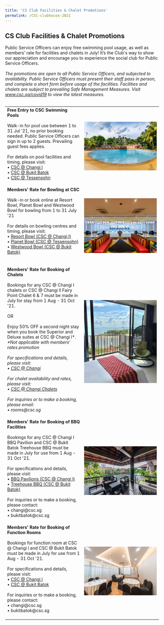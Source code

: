 ```yaml
---
title: 'CS Club Facilities & Chalet Promotions'
permalink: /CSC-clubhouse-2021
---
```


## CS Club Facilities & Chalet Promotions

Public Service Officers can enjoy free swimming pool usage, as well as members’ rate for facilities and chalets in July! It’s the Club's way to show our appreciation and encourage you to experience the social club for Public Service Officers.
<br>
<br>
<i>The promotions are open to all Public Service Officers, and subjected to availability. Public Service Officers must present their staff pass in person, and complete a short form before usage of the facilities. Facilities and chalets are subject to prevailing Safe Management Measures. Visit <a href="www.csc.sg/covid19">www.csc.sg/covid19 </a> to view the latest measures.</i>
<br>
<br>
<table width="100%">
	<tr>
		<td>
      <b>Free Entry to CSC Swimming Pools</b> <br>
      <br>
			Walk-in for pool use between 1 to 31 Jul '21, no prior booking needed. Public Service Officers can sign in up to 2 guests. Prevailing guest fees applies. 
			<br>
			<br>
			For details on pool facilities and timing, please visit: <br> 
			•	<a href="https://www.cscchangi.sg/Fun_Swimming.aspx">CSC @ Changi l</a> <br>
			•	<a href="https://www.cscbukitbatok.sg/Civil-Service-Club-Bukit-Batok-Swimming-Pool-Club-House-Water-Park-Feature">CSC @ Bukit Batok</a> <br>
			•	<a href="https://www.csctessensohn.sg/fun_SwimmingPool.aspx">CSC @ Tessensohn</a> <br>
			<br>
		</td>
		<td width="50%">
			<img src="/images/sa/BB pool.jpg" width="500 px">
		</td>
	</tr>
		<tr>
		<td>
      <b>Members' Rate for Bowling at CSC</b> <br>
      <br>
			Walk-in or book online at Resort Bowl, Planet Bowl and Westwood Bowl for bowling from 1 to 31 July '21 
			<br><br>
			For details on bowling centres and timing, please visit: <br> 
			•	<a href="https://www.csc.sg/resortbowl/Changi-Resort-Bowl-Home-Page-Civil-Service-Club">Resort Bowl (CSC @ Changi l)</a> <br>
			•	<a href="https://www.csc.sg/planetbowl/">Planet Bowl (CSC @ Tessensohn)</a> <br>
			•	<a href="https://www.csc.sg/westwoodbowl/">Westwood Bowl (CSC @ Bukit Batok)</a> <br>
			<br>
			<br>
		</td>
		<td width="50%">
			<img src="/images/sa/Tess bowling.jpg" width="500 px">
		</td>
	</tr>
  <tr>
		<td>
      <b>Members' Rate for Booking of Chalets</b> <br>
      <br>
			Bookings for any CSC @ Changi l chalets or CSC @ Changi ll Fairy Point Chalet 6 & 7 must be made in July for stay from 1 Aug - 31 Oct '21. 
		      	<br><br>
			OR <br><br>
			Enjoy 50% OFF a second night stay when you book the Superior and Deluxe suites at CSC @ Changi l*. <br>
			<i>*Not applicable with members’ rates promotion<i><br><br>
			For specifications and details, please visit: <br>
			•	<a href="https://www.cscchangi.sg/">CSC @ Changi</a><br><br>
			For chalet availability and rates, please visit:<br>
			•	<a href="https://www.cscchalets.sg/">CSC @ Changi Chalets</a><br><br>
			For inquiries or to make a booking, please email:<br>
			•	rooms@csc.sg
			<br>
			<br>
		</td>
		<td width="50%">
			<img src="/images/sa/Changi chalet.jpg" width="500 px">
		</td>
	</tr>
	<tr>
		<td>
      <b>Members' Rate for Booking of BBQ Facilities</b> <br>
      <br>
			Bookings for any CSC @ Changi l BBQ Pavilion and CSC @ Bukit Batok Treehouse BBQ must be made in July for use from 1 Aug - 31 Oct '21. 
			<br>
      			<br>
      			For specifications and details, please visit: <br>
			•	<a href="https://www.cscchangi.sg/Fun_BBQ.aspx">BBQ Pavilions (CSC @ Changi l)</a><br>
			•	<a href="https://www.cscbukitbatok.sg/CSC-Bukit-Batok-Club-House-Treehouse-BBQ-pavilions-Family-Recreation">Treehouse BBQ (CSC @ Bukit Batok)</a>
			<br><br>
			For inquiries or to make a booking, please contact:<br>
			•	changi@csc.sg<br>
			•	bukitbatok@csc.sg<br>
			<br>
		</td>
		<td width="50%">
			<img src="/images/sa/BB treehouse.jpg" width="500 px">
		</td>
	</tr>
	<tr>
		<td>
      <b>Members' Rate for Booking of Function Rooms</b> <br>
      <br>
			Bookings for function room at CSC @ Changi l and CSC @ Bukit Batok must be made in July for use from 1 Aug - 31 Oct '21. <br>
      <br>
      			For specifications and details, please visit: <br>
			•	<a href="https://www.cscchangi.sg/">CSC @ Changi l</a><br>
			•	<a href="https://www.cscbukitbatok.sg/">CSC @ Bukit Batok</a><br>
			<br>
			For inquiries or to make a booking, please contact:<br>
			•	changi@csc.sg<br>
			•	bukitbatok@csc.sg<br>
			<br>
		</td>
		<td width="50%">
			<img src="/images/sa/BB room.jpg" width="500 px">
		</td>
	</tr>
</table>
<br>


